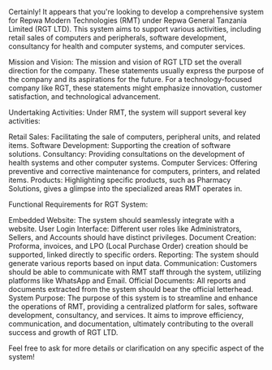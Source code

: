 Certainly! It appears that you're looking to develop a comprehensive system for Repwa Modern Technologies (RMT) under Repwa General Tanzania Limited (RGT LTD). This system aims to support various activities, including retail sales of computers and peripherals, software development, consultancy for health and computer systems, and computer services.

Mission and Vision:
The mission and vision of RGT LTD set the overall direction for the company. These statements usually express the purpose of the company and its aspirations for the future. For a technology-focused company like RGT, these statements might emphasize innovation, customer satisfaction, and technological advancement.

Undertaking Activities:
Under RMT, the system will support several key activities:

Retail Sales: Facilitating the sale of computers, peripheral units, and related items.
Software Development: Supporting the creation of software solutions.
Consultancy: Providing consultations on the development of health systems and other computer systems.
Computer Services: Offering preventive and corrective maintenance for computers, printers, and related items.
Products:
Highlighting specific products, such as Pharmacy Solutions, gives a glimpse into the specialized areas RMT operates in.

Functional Requirements for RGT System:

Embedded Website: The system should seamlessly integrate with a website.
User Login Interface: Different user roles like Administrators, Sellers, and Accounts should have distinct privileges.
Document Creation: Proforma, invoices, and LPO (Local Purchase Order) creation should be supported, linked directly to specific orders.
Reporting: The system should generate various reports based on input data.
Communication: Customers should be able to communicate with RMT staff through the system, utilizing platforms like WhatsApp and Email.
Official Documents: All reports and documents extracted from the system should bear the official letterhead.
System Purpose:
The purpose of this system is to streamline and enhance the operations of RMT, providing a centralized platform for sales, software development, consultancy, and services. It aims to improve efficiency, communication, and documentation, ultimately contributing to the overall success and growth of RGT LTD.

Feel free to ask for more details or clarification on any specific aspect of the system!
